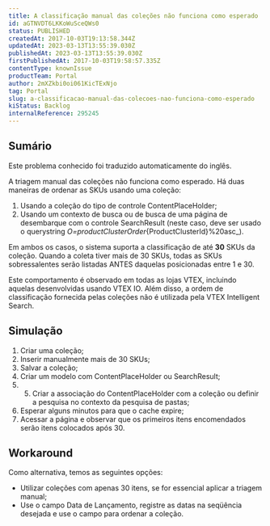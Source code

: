```yaml
---
title: A classificação manual das coleções não funciona como esperado
id: aGTNVDT6LKKoWuSceQWs0
status: PUBLISHED
createdAt: 2017-10-03T19:13:58.344Z
updatedAt: 2023-03-13T13:55:39.030Z
publishedAt: 2023-03-13T13:55:39.030Z
firstPublishedAt: 2017-10-03T19:58:57.335Z
contentType: knownIssue
productTeam: Portal
author: 2mXZkbi0oi061KicTExNjo
tag: Portal
slug: a-classificacao-manual-das-colecoes-nao-funciona-como-esperado
kiStatus: Backlog
internalReference: 295245
---
```


## Sumário

<div class="alert alert-info">
  <p>Este problema conhecido foi traduzido automaticamente do inglês.</p>
</div>


A triagem manual das coleções não funciona como esperado. Há duas maneiras de ordenar as SKUs usando uma coleção:

1. Usando a coleção do tipo de controle ContentPlaceHolder;
2. Usando um contexto de busca ou de busca de uma página de desembarque com o controle SearchResult (neste caso, deve ser usado o querystring _O=productClusterOrder_{ProductClusterId}%20asc_).

Em ambos os casos, o sistema suporta a classificação de até **30** SKUs da coleção. Quando a coleta tiver mais de 30 SKUs, todas as SKUs sobressalentes serão listadas ANTES daquelas posicionadas entre 1 e 30.

<div class="alert-info">
  <p>Este comportamento é observado em todas as lojas VTEX, incluindo aquelas desenvolvidas usando VTEX IO. Além disso, a ordem de classificação fornecida pelas coleções não é utilizada pela VTEX Intelligent Search.</p></div>


## Simulação

1. Criar uma coleção;
2. Inserir manualmente mais de 30 SKUs;
3. Salvar a coleção;
4. Criar um modelo com ContentPlaceHolder ou SearchResult;
5. 5. Criar a associação do ContentPlaceHolder com a coleção ou definir a pesquisa no contexto da pesquisa de pastas;
6. Esperar alguns minutos para que o cache expire;
7. Acessar a página e observar que os primeiros itens encomendados serão itens colocados após 30.

## Workaround

Como alternativa, temos as seguintes opções:

- Utilizar coleções com apenas 30 itens, se for essencial aplicar a triagem manual;
- Use o campo Data de Lançamento, registre as datas na seqüência desejada e use o campo para ordenar a coleção.

